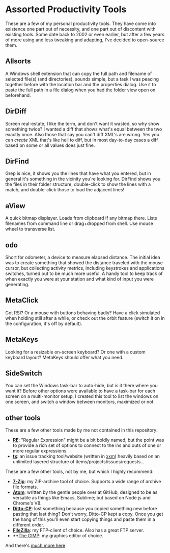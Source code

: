 # Assorted Productivity Tools
These are a few of my personal productivity tools. They have come into existence one part out of necessity, and one part out of discontent with existing tools. Some date back to 2002 or even earlier, but after a few years of more using and less tweaking and adapting, I've decided to open-source them.

## Allsorts

A Windows shell extension that can copy the full path and filename of selected file(s) (and directories), sounds simple, but a task I was peacing together before with the location bar and the properties dialog. Use it to paste the full path in a file dialog when you had the folder view open on beforehand.

## DirDiff

Screen real-estate, I like the term, and don't want it wasted, so why show something twice? I wanted a diff that shows what's equal between the two exactly once. Also those that say you can't diff XML's are wrong. Yes you can _create_ XML that's like hell to diff, but in most day-to-day cases a diff based on some or all values does just fine.

## DirFind

Grep is nice, it shows you the lines that have what you entered, but in general it's something in the vicinity you're looking for. DirFind shows you the files in their folder structure, double-click to show the lines with a match, and double-click those to load the adjacent lines!

## aView
A quick bitmap displayer. Loads from clipboard if any bitmap there. Lists filenames from command line or drag+dropped from shell. Use mouse wheel to transverse list.

## odo
Short for odometer, a device to measure elapsed distance. The initial idea was to create something that showed the distance traveled with the mouse cursor, but collecting activity metrics, including keystrokes and applications switches, turned out to be much more useful. A handy tool to keep track of when exactly you were at your station and what kind of input you were generating.

## MetaClick

Got RSI? Or a mouse with buttons behaving badly? Have a click simulated when holding still after a while, or check out the orbit feature (switch it on in the configuration, it's off by default).

## MetaKeys

Looking for a resizable on-screen keyboard? Or one with a custom keyboard layout? MetaKeys should offer what you need.

## SideSwitch

You can set the Windows task-bar to auto-hide, but is it there where you want it? Before other options were available to have a task-bar for each screen on a multi-monitor setup, I created this tool to list the windows on one screen, and switch a window between monitors, maximized or not.

## other tools

These are a few other tools made by me not contained in this repository:

* **[RE](https://github.com/stijnsanders/re#re)**: "Regular Expression" might be a bit boldly named, but the point was to provide a rich set of options to connect to the ins and outs of one or more regular expressions.
* **[tx](http://github.com/stijnsanders/tx#tx)**: an issue tracking tool/website (written in [xxm](http://githib.com/stijnsanders/xxm#xxm)) heavily based on an unlimited layered structure of items/projects/issues/requests...

These are a few other tools, not by me, but which I highly recommend:

* **[7-Zip](http://www.7-zip.org/)**: my ZIP-archive tool of choice. Supports a wide range of archive file formats.
* **[Atom](https://atom.io/)**: written by the gentle people over at GitHub, designed to be as versatile as things like Emacs, Sublime; but based on Node.js and Chrome's V8.
* **[Ditto-CP](http://sourceforge.net/projects/ditto-cp/)**: lost something because you copied something new before pasting that last thing? Don't worry, Ditto-CP kept a copy. Once you get the hang of this you'll even start copying things and paste them in a different order.
* **[FileZilla](https://filezilla-project.org/)**: my FTP-client of choice. Also has a great FTP server.
* **[The GIMP](https://www.gimp.org/): my graphics editor of choice.

And there's [much more here](https://www.openhub.net/accounts/develyoy/stacks)